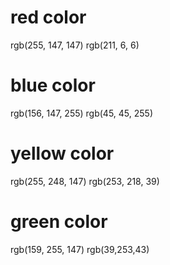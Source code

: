 # red color

rgb(255, 147, 147)
rgb(211, 6, 6)

# blue color

rgb(156, 147, 255)
rgb(45, 45, 255)

# yellow color

rgb(255, 248, 147)
rgb(253, 218, 39)

# green color

rgb(159, 255, 147)
rgb(39,253,43)
